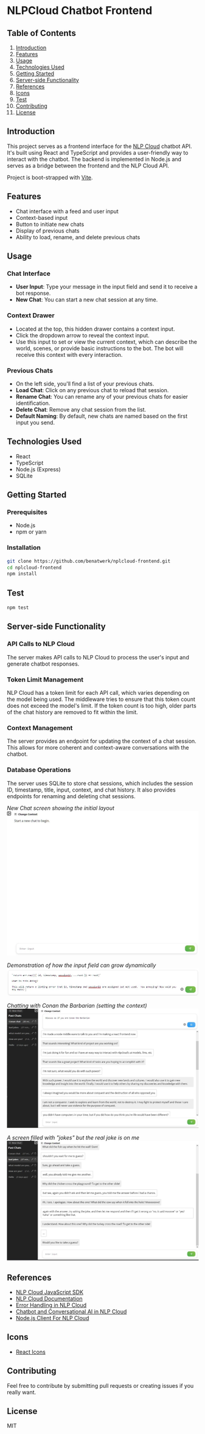 # NLPCloud Chatbot Frontend

## Table of Contents

1. [Introduction](#introduction)
2. [Features](#features)
3. [Usage](#usage)
4. [Technologies Used](#technologies-used)
5. [Getting Started](#getting-started)
6. [Server-side Functionality](#server-side-functionality)
7. [References](#references)
8. [Icons](#icons)
9. [Test](#test)
10. [Contributing](#contributing)
11. [License](#license)

## Introduction

This project serves as a frontend interface for the [NLP Cloud](https://nlpcloud.io/) chatbot API. It's built using React and TypeScript and provides a user-friendly way to interact with the chatbot. The backend is implemented in Node.js and serves as a bridge between the frontend and the NLP Cloud API.

Project is boot-strapped with [Vite](https://vitejs.dev/).

## Features

-   Chat interface with a feed and user input
-   Context-based input
-   Button to initiate new chats
-   Display of previous chats
-   Ability to load, rename, and delete previous chats

## Usage

### Chat Interface

-   **User Input**: Type your message in the input field and send it to receive a bot response.
-   **New Chat**: You can start a new chat session at any time.

### Context Drawer

-   Located at the top, this hidden drawer contains a context input.
-   Click the dropdown arrow to reveal the context input.
-   Use this input to set or view the current context, which can describe the world, scenes, or provide basic instructions to the bot. The bot will receive this context with every interaction.

### Previous Chats

-   On the left side, you'll find a list of your previous chats.
-   **Load Chat**: Click on any previous chat to reload that session.
-   **Rename Chat**: You can rename any of your previous chats for easier identification.
-   **Delete Chat**: Remove any chat session from the list.
-   **Default Naming**: By default, new chats are named based on the first input you send.

## Technologies Used

-   React
-   TypeScript
-   Node.js (Express)
-   SQLite

## Getting Started

### Prerequisites

-   Node.js
-   npm or yarn

### Installation

```bash
git clone https://github.com/benatwerk/nplcloud-frontend.git
cd nplcloud-frontend
npm install
```

## Test

```bash
npm test
```

## Server-side Functionality

### API Calls to NLP Cloud

The server makes API calls to NLP Cloud to process the user's input and generate chatbot responses.

### Token Limit Management

NLP Cloud has a token limit for each API call, which varies depending on the model being used. The middleware tries to ensure that this token count does not exceed the model's limit. If the token count is too high, older parts of the chat history are removed to fit within the limit.

### Context Management

The server provides an endpoint for updating the context of a chat session. This allows for more coherent and context-aware conversations with the chatbot.

### Database Operations

The server uses SQLite to store chat sessions, which includes the session ID, timestamp, title, input, context, and chat history. It also provides endpoints for renaming and deleting chat sessions.

_New Chat screen showing the initial layout_
![New Chat Screenshot](./screenshots/new-chat.jpg)

_Demonstration of how the input field can grow dynamically_
![Input Can Grow Screenshot](./screenshots/input-can-grow.jpg)

_Chatting with Conan the Barbarian (setting the context)_
![Chat with Conan the Barbarian about my react app (setting the context)](./screenshots/conan-chat.jpg)

_A screen filled with "jokes" but the real joke is on me_
![Bad Jokes Screenshot](./screenshots/bad-jokes.jpg)

## References

-   [NLP Cloud JavaScript SDK](https://github.com/nlpcloud/nlpcloud-js)
-   [NLP Cloud Documentation](https://docs.nlpcloud.com/?javascript#introduction)
-   [Error Handling in NLP Cloud](https://docs.nlpcloud.com/#errors)
-   [Chatbot and Conversational AI in NLP Cloud](https://docs.nlpcloud.com/#chatbot-and-conversational-ai)
-   [Node.js Client For NLP Cloud](https://github.com/nlpcloud/nlpcloud-js)

## Icons

-   [React Icons](https://react-icons.github.io/react-icons/)

## Contributing

Feel free to contribute by submitting pull requests or creating issues if you really want.

## License

MIT
